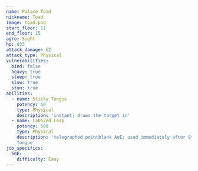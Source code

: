 ```yaml
---
name: Palace Toad
nickname: Toad
image: toad.png
start_floor: 11
end_floor: 15
agro: Sight
hp: 833
attack_damage: 62
attack_type: Physical
vulnerabilities:
  bind: false
  heavy: true
  sleep: true
  slow: true
  stun: true
abilities:
  - name: Sticky Tongue
    potency: 50
    type: Physical
    description: 'instant; draws the target in'
  - name: Labored Leap
    potency: 500
    type: Physical
    description: 'telegraphed pointblank AoE; used immediately after Sticky
    Tongue'
job_specifics:
  SGE:
    difficulty: Easy
---
```

